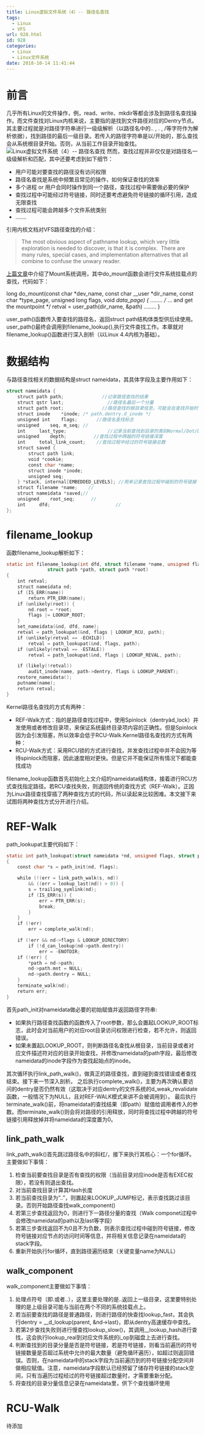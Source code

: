```yaml
---
title: Linux虚拟文件系统（4）-- 路径名查找
tags:
  - Linux
  - VFS
url: 928.html
id: 928
categories:
  - Linux
  - Linux文件系统
date: 2018-10-14 11:41:44
---
```


前言
==

几乎所有Linux的文件操作，例，read、write、mkdir等都会涉及到路径名查找操作。而文件查找对Linux内核来说，主要指的是找到文件路径对应的Dentry节点。其主要过程就是对路径字符串进行一级级解析（以路径名中的.. , . , /等字符作为解析依据），找到路径的最后一级目录。若传入的路径字符串是以/开始的，那么查找会从系统根目录开始。否则，从当前工作目录开始查找。 ![Linux虚拟文件系统（4）-- 路径名查找](http://pic.l2h.site/l2hsitevfs-4-find.jpeg "Linux虚拟文件系统（4）-- 路径名查找") 然而，查找过程并非仅仅是对路径名一级级解析和匹配，其中还要考虑到如下细节：

*   用户可能对要查找的路径没有访问权限
*   路径名查找是系统中频繁且常见的操作，如何保证查找的效率
*   多个进程 or 用户会同时操作到同一个路径，查找过程中需要做必要的保护
*   查找过程中可能经过符号链接，同时还要考虑避免符号链接的循环引用，造成无限查找
*   查找过程可能会跨越多个文件系统类别
*   …….

引用内核文档对VFS路径查找的介绍：

> The most obvious aspect of pathname lookup, which very little exploration is needed to discover, is that it is complex.  There are many rules, special cases, and implementation alternatives that all combine to confuse the unwary reader.

[上篇文章](http://l2h.site/linux-vfs-3/)中介绍了Mount系统调用，其中do_mount函数会进行文件系统挂载点的查找，代码如下：

long do_mount(const char *dev_name, const char __user *dir_name,
const char *type_page, unsigned long flags, void *data_page)
{
........
/* ... and get the mountpoint */
retval = user_path(dir_name, &path)
........
}

user_path()函数传入要查找的路径名，返回struct path结构体类型供后续使用。user_path()最终会调用到filename_lookup(),执行文件查找工作。本章就对filename_lookup()函数进行深入剖析（以Linux 4.4内核为基础）。

数据结构
====

与路径查找相关的数据结构是struct nameidata，其具体字段及主要作用如下：
```C
struct nameidata {
    struct path path;              //记录路径查找的结果
    struct qstr last;                //路径名最后一个分量
    struct path root;              //路径查找的根目录信息，可能会在查找开始时由调用者传入
    struct inode    *inode; /* path.dentry.d_inode */
    unsigned int    flags;       //路径名查找标志
    unsigned    seq, m_seq; //
    int     last_type;               //记录当前查找到目录的类别Normal/Dot/DotDot/Root/Bind
    unsigned    depth;          //查找过程中跨越的符号链接深度
    int     total_link_count;    //查找过程中经过的符号链接总数
    struct saved {
        struct path link;
        void *cookie;
        const char *name;
        struct inode *inode;
        unsigned seq; 
    } *stack, internal[EMBEDDED_LEVELS]; //用来记录查找过程中碰到的符号链接
    struct filename *name;    //
    struct nameidata *saved;//
    unsigned    root_seq;      //
    int     dfd;                        //
};
```
filename_lookup
===============

函数filename_lookup解析如下：
```C
static int filename_lookup(int dfd, struct filename *name, unsigned flags,
               struct path *path, struct path *root)
{
    int retval;
    struct nameidata nd;
    if (IS_ERR(name))
        return PTR_ERR(name);
    if (unlikely(root)) {
        nd.root = *root;
        flags |= LOOKUP_ROOT;
    }
    set_nameidata(&nd, dfd, name);
    retval = path_lookupat(&nd, flags | LOOKUP_RCU, path);
    if (unlikely(retval == -ECHILD))
        retval = path_lookupat(&nd, flags, path);
    if (unlikely(retval == -ESTALE))
        retval = path_lookupat(&nd, flags | LOOKUP_REVAL, path);

    if (likely(!retval))
        audit_inode(name, path->dentry, flags & LOOKUP_PARENT);
    restore_nameidata();
    putname(name);
    return retval;
}
```
Kernel路径名查找的方式有两种：

*   REF-Walk方式：指的是路径查找过程中，使用Spinlock（dentryàd_lock）并发使用或者修改目录项，来保证系统最终目录项内容的正确性。但是Spinlock因为会引发阻塞，所以效率会低于RCU-Walk.Kernel路径名查找的方式有两种：
*   RCU-Walk方式：采用RCU锁的方式进行查找，并发查找过程中并不会因为等待spinlock而阻塞，因此速度相对更快。但是它并不能保证所有情况下都能查找成功

filename_lookup函数首先初始化上文介绍的nameidata结构体，接着进行RCU方式查找指定路径。若RCU查找失败，则退回传统的查找方式（REF-Walk）。正因为Linux路径查找穿插了两种查找方式的代码，所以读起来比较困难。本文接下来试图将两种查找方式分开进行介绍。

REF-Walk
========

path_lookupat主要代码如下：
```C
static int path_lookupat(struct nameidata *nd, unsigned flags, struct path *path)
{
    const char *s = path_init(nd, flags);

    while (!(err = link_path_walk(s, nd))
        && ((err = lookup_last(nd)) > 0)) {
        s = trailing_symlink(nd);
        if (IS_ERR(s)) {
            err = PTR_ERR(s);
            break;
        }
    }
    if (!err)
        err = complete_walk(nd);

    if (!err && nd->flags & LOOKUP_DIRECTORY)
        if (!d_can_lookup(nd->path.dentry))
            err = -ENOTDIR;
    if (!err) {
        *path = nd->path;
        nd->path.mnt = NULL;
        nd->path.dentry = NULL;
    }
    terminate_walk(nd);
    return err;
}
```
首先path_init对nameidata做必要的初始赋值并返回路径字符串:

*   如果执行路径查找函数的函数传入了root参数，那么会置起LOOKUP_ROOT标志，此时会对当前用户的对应root目录访问权限进行检查，若不允许，则返回错误。
*   如果未置起LOOKUP_ROOT，则判断路径名查找从根目录，当前目录或者对应文件描述符对应的目录开始查找，并修改nameidata的path字段，最后修改nameidata的inode字段作为查找起始点的inode。

其次循环执行link_path_walk()，做真正的路径查找，直到碰到查找错误或者查找结束。接下来一节深入剖析。 之后执行complete_walk()，主要为再次确认要访问的dentry是否仍然有效（这取决于对应dentry的文件系统的d_weak_revalidate函数，一般情况下为NULL，且对REF-WALK模式来讲不会被调用到）。 最后执行terminate_walk()前，将nameidata的查找结果（即path）赋值给调用者传入的参数。而terminate_walk()则会将对路径的引用释放，同时将查找过程中跨越的符号链接引用释放掉并将nameidata的深度置为0。

link_path_walk
----------------

link_path_walk()首先跳过路径名中的斜杠/，接下来执行其核心：一个for循环。主要做如下事情：

1.  检查当前要查找目录是否有查找的权限（当前目录对应inode是否有EXEC权限），若没有则退出查找。
2.  对当前查找目录计算其Hash长度
3.  若当前查找目录为”..”，则置起来LOOKUP_JUMP标记，表示查找跳过该目录。否则开始路径查找walk_component()
4.  若第三步查找返回为0，则进行下一路径分量的查找（Walk componet过程中会修改nameidata的path以及last等字段）
5.  若第三步查找返回不为0且不为负数，则表示查找过程中碰到符号链接，修改符号链接对应节点的访问时间等信息，并将相关信息记录在nameidata的stack字段。
6.  重新开始执行for循环，直到路径遍历结束（关键变量name为NULL）

walk_component
--------------

walk_component主要做如下事情：

1.  处理点符号（即.或者..），这里主要处理的是..返回上一级目录，这里要特别处理的是上级目录可能与当前在两个不同的系统挂载点上。
2.  若当前要查找的路径是普通路径，则进行路径的快查找lookup_fast，其会执行dentry = __d_lookup(parent, &nd->last)，即从dentry高速缓存中查找。
3.  若第2步查找失败则进行慢查找lookup_slow()，其调用__lookup_hash进行查找，这会执行lookup_real到对应文件系统的i_op到磁盘上去进行查找。
4.  判断查找到的目录分量是否是符号链接，若是符号链接，则看当前遍历的符号链接数量是否超过系统中允许的最大数量（避免循环遍历），如超过则返回错误。否则，在nameidata中的stack字段为当前遍历到的符号链接分配空间并做相应赋值。注意，nameidata字段默认已经预留了储存符号链接的stack空间，只有当遍历过程经过的符号链接超过数量时，才需要重新分配。
5.  将查找的目录分量信息记录在nameidata里，供下个查找循环使用

RCU-Walk
========

待添加